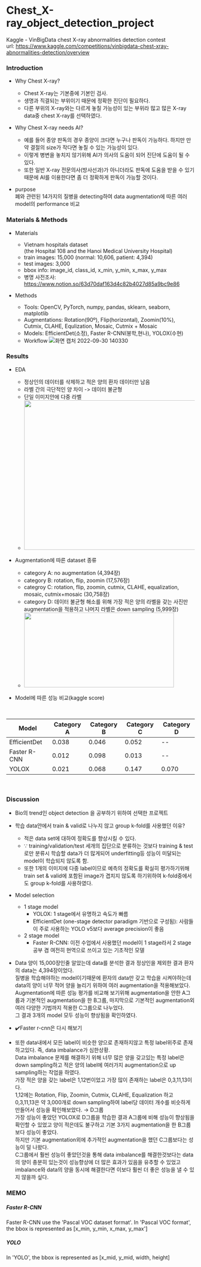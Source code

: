 # Chest_X-ray_object_detection_project
Kaggle - VinBigData chest X-ray abnormalities detection contest </br>
url: https://www.kaggle.com/competitions/vinbigdata-chest-xray-abnormalities-detection/overview </br>

### Introduction
* Why Chest X-ray?
  * Chest X-ray는 기본중에 기본인 검사.
  * 생명과 직결되는 부위이기 때문에 정확한 진단이 필요하다.
  * 다른 부위의 X-ray와는 다르게 놓칠 가능성이 있는 부위라 많고 많은 X-ray data중 chest X-ray를 선택하였다.
  
* Why Chest X-ray needs AI?
  * 예를 들어 종양 판독의 경우 종양이 크다면 누구나 판독이 가능하다. 하지만 만약 결절의 size가 작다면 놓칠 수 있는 가능성이 있다.
  * 이렇게 병변을 놓치지 않기위해 AI가 의사의 도움이 되어 진단에 도움이 될 수 있다.
  * 또한 일반 X-ray 전문의사(방사선과)가 아니더라도 판독에 도움을 받을 수 있기때문에 AI를 이용한다면 좀 더 정확하게 판독이 가능할 것이다.
* purpose </br>
폐와 관련된 14가지의 질병을 detecting하여 data augmentation에 따른 여러 model의 performance 비교

### Materials & Methods
* Materials
  * Vietnam hospitals dataset </br>
  (the Hospital 108 and the Hanoi Medical University Hospital)
  * train images: 15,000 (normal: 10,606, patient: 4,394)
  * test images: 3,000
  * bbox info: image_id, class_id, x_min, y_min, x_max, y_max
  * 병명 사전조사: </br>
  https://www.notion.so/63d70daf163d4c82b4027d85a9bc9e86

* Methods
  * Tools: OpenCV, PyTorch, numpy, pandas, sklearn, seaborn, matplotlib
  * Augmentations: Rotation(90º), Flip(horizontal), Zoomin(10%), Cutmix, CLAHE, Equlization, Mosaic, Cutmix + Mosaic
  * Models: EfficientDet(소정), Faster R-CNN(봉학,현나), YOLOX(수현)
  * Workflow
   ![화면 캡처 2022-09-30 140330](https://user-images.githubusercontent.com/61971952/193194200-5f44aa1e-2fd4-410a-be1b-1d16b6be21cc.png)

### Results
* EDA
  * 정상인의 데이터를 삭제하고 적은 양의 환자 데이터만 남음
  * 라벨 간의 극단적인 양 차이 -> 데이터 불균형
  * 단일 이미지안에 다중 라벨
  * <img src="https://user-images.githubusercontent.com/61971952/193209874-ebc78a59-5b58-4816-8412-c841a3b6099f.png" width="600" height="400"/>

* Augmentation에 따른 dataset 종류
  * category A: no augmentation (4,394장)
  * category B: rotation, flip, zoomin (17,576장)
  * categroy C: rotation, flip, zoomin, cutmix, CLAHE, equalization, mosaic, cutmix+mosaic (30,758장)
  * category D: 데이터 불균형 해소를 위해 가장 적은 양의 라벨을 갖는 사진만 augmentation을 적용하고 나머지 라벨은 down sampling (5,999장)
  * <img src="https://user-images.githubusercontent.com/61971952/193212025-c29832b9-b649-41f9-8e58-7ad8a5b25c56.png" width="400" height="200"/>
  
  
* Model에 따른 성능 비교(kaggle score)
</br>

Model | Category A | Category B | Category C | Category D
-------|-------|-------|-------|-------|
EfficientDet | 0.038 | 0.046 | 0.052 | --
Faster R-CNN | 0.012 | 0.098 | 0.013 | --
YOLOX  |  0.021  | 0.068 | 0.147 | 0.070
   
</br>


### Discussion
* Bio의 trend인 object detection 을 공부하기 위하여 선택한 프로젝트
* 학습 data안에서 train & valid로 나누지 않고 group k-fold를 사용했던 이유? </br>
  * 적은 data set에 대하여 정확도를 향상시킬 수 있다.
  * ∵ training/validation/test 세개의 집단으로 분류하는 것보다 training & test로만 분류시 학습할 data가 더 많게되어 underfitting등 성능이 미달되는 model이 학습되지 않도록 함.
  * 또한 1개의 이미지에 다중 label이므로 예측의 정확도를 확실히 평가하기위해 train set & valid에 포함된 image가 겹치지 않도록 하기위하여 k-fold중에서도 group k-fold를 사용하였다.
  
* Model selection
  * 1 stage model
    * YOLOX: 1 stage에서 유명하고 속도가 빠름
    * EfficientDet (one-stage detector paradigm 기반으로 구성됨): 사람들이 주로 사용하는 YOLO v5보다 average precision이 좋음 
  * 2 stage model
    * Faster R-CNN: 이전 수업에서 사용했던 model이 1 stage라서 2 stage 공부 겸 여전히 현역으로 쓰이고 있는 기초적인 모델
* Data 양이 15,000장인줄 알았는데 data를 분석한 결과 정상인을 제외한 결과 환자의 data는 4,394장이었다. </br>
질병을 학습해야하는 model이기때문에 환자의 data만 갖고 학습을 시켜야하는데 data의 양이 너무 적어 양을 늘리기 위하여 여러 augmentation을 적용해보았다. </br>
 Augmentation에 따른 성능 평가를 비교해 보기위해 augmentation을 안한 A그룹과 기본적인 augmentation을 한 B그룹, 마지막으로 기본적인 augmentation외 여러 다양한 기법까지 적용한 C그룹으로 나누었다. </br>
 그 결과 3개의 model 모두 성능이 향상됨을 확인하였다.
* ✔️Faster r-cnn은 다시 해보기
* 또한 data내에서 모든 label이 비슷한 양으로 존재하지않고 특정 label위주로 존재하고있다. 즉, data imbalance가 심한상황. </br>
Data imbalance 문제를 해결하기 위해 너무 많은 양을 갖고있는 특정 label은 down sampling하고 적은 양의 label에 여러가지 augmentation으로 up sampling하는 작업을 하였다. </br>
가장 적은 양을 갖는 label은 1,12번이었고 가장 많이 존재하는 label은 0,3,11,13이다. </br>
1,12에는 Rotation, Flip, Zoomin, Cutmix, CLAHE, Equalization 하고 </br>
0,3,11,13은 약 3,000개로 down sampling하여 label당 데이터 개수를 비슷하게 만들어서 성능을 확인해보았다. → D그룹 </br>
가장 성능이 좋았던 YOLOX로 D그룹을 학습한 결과 A그룹에 비해 성능이 향상됨을 확인할 수 있었고 양이 적은데도 불구하고 기본 3가지 augmentation을 한 B그룹보다 성능이 좋았다. </br>
하지만 기본 augmentation외에 추가적인 augmentation을 했던 C그룹보다는 성능이 덜 나왔다. </br>
C그룹에서 훨씬 성능이 좋았던것을 통해 data imbalance를 해결한것보다는 data의 양이 충분히 있는것이 성능향상에 더 많은 효과가 있음을 유추할 수 있었고 imbalance와 data의 양을 동시에 해결한다면 이보다 훨씬 더 좋은 성능을 낼 수 있지 않을까 싶다. 

### MEMO
##### Faster R-CNN
Faster R-CNN use the 'Pascal VOC dataset format'.
In 'Pascal VOC format', the bbox is represented as [x_min, y_min, x_max, y_max']

##### YOLO
In 'YOLO', the bbox is represented as [x_mid, y_mid, width, height]
